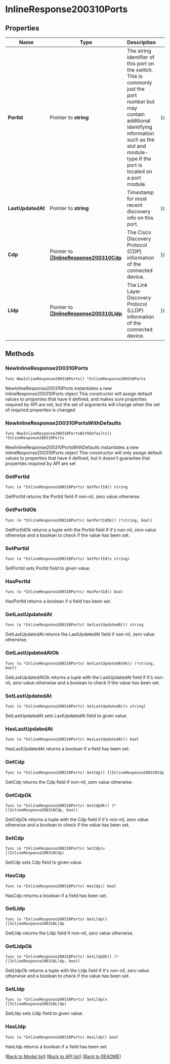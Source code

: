 # InlineResponse200310Ports

## Properties

Name | Type | Description | Notes
------------ | ------------- | ------------- | -------------
**PortId** | Pointer to **string** | The string identifier of this port on the switch. This is commonly just the port number but may contain additional identifying information such as the slot and module-type if the port is located on a port module. | [optional] 
**LastUpdatedAt** | Pointer to **string** | Timestamp for most recent discovery info on this port. | [optional] 
**Cdp** | Pointer to [**[]InlineResponse200310Cdp**](InlineResponse200310Cdp.md) | The Cisco Discovery Protocol (CDP) information of the connected device. | [optional] 
**Lldp** | Pointer to [**[]InlineResponse200310Lldp**](InlineResponse200310Lldp.md) | The Link Layer Discovery Protocol (LLDP) information of the connected device. | [optional] 

## Methods

### NewInlineResponse200310Ports

`func NewInlineResponse200310Ports() *InlineResponse200310Ports`

NewInlineResponse200310Ports instantiates a new InlineResponse200310Ports object
This constructor will assign default values to properties that have it defined,
and makes sure properties required by API are set, but the set of arguments
will change when the set of required properties is changed

### NewInlineResponse200310PortsWithDefaults

`func NewInlineResponse200310PortsWithDefaults() *InlineResponse200310Ports`

NewInlineResponse200310PortsWithDefaults instantiates a new InlineResponse200310Ports object
This constructor will only assign default values to properties that have it defined,
but it doesn't guarantee that properties required by API are set

### GetPortId

`func (o *InlineResponse200310Ports) GetPortId() string`

GetPortId returns the PortId field if non-nil, zero value otherwise.

### GetPortIdOk

`func (o *InlineResponse200310Ports) GetPortIdOk() (*string, bool)`

GetPortIdOk returns a tuple with the PortId field if it's non-nil, zero value otherwise
and a boolean to check if the value has been set.

### SetPortId

`func (o *InlineResponse200310Ports) SetPortId(v string)`

SetPortId sets PortId field to given value.

### HasPortId

`func (o *InlineResponse200310Ports) HasPortId() bool`

HasPortId returns a boolean if a field has been set.

### GetLastUpdatedAt

`func (o *InlineResponse200310Ports) GetLastUpdatedAt() string`

GetLastUpdatedAt returns the LastUpdatedAt field if non-nil, zero value otherwise.

### GetLastUpdatedAtOk

`func (o *InlineResponse200310Ports) GetLastUpdatedAtOk() (*string, bool)`

GetLastUpdatedAtOk returns a tuple with the LastUpdatedAt field if it's non-nil, zero value otherwise
and a boolean to check if the value has been set.

### SetLastUpdatedAt

`func (o *InlineResponse200310Ports) SetLastUpdatedAt(v string)`

SetLastUpdatedAt sets LastUpdatedAt field to given value.

### HasLastUpdatedAt

`func (o *InlineResponse200310Ports) HasLastUpdatedAt() bool`

HasLastUpdatedAt returns a boolean if a field has been set.

### GetCdp

`func (o *InlineResponse200310Ports) GetCdp() []InlineResponse200310Cdp`

GetCdp returns the Cdp field if non-nil, zero value otherwise.

### GetCdpOk

`func (o *InlineResponse200310Ports) GetCdpOk() (*[]InlineResponse200310Cdp, bool)`

GetCdpOk returns a tuple with the Cdp field if it's non-nil, zero value otherwise
and a boolean to check if the value has been set.

### SetCdp

`func (o *InlineResponse200310Ports) SetCdp(v []InlineResponse200310Cdp)`

SetCdp sets Cdp field to given value.

### HasCdp

`func (o *InlineResponse200310Ports) HasCdp() bool`

HasCdp returns a boolean if a field has been set.

### GetLldp

`func (o *InlineResponse200310Ports) GetLldp() []InlineResponse200310Lldp`

GetLldp returns the Lldp field if non-nil, zero value otherwise.

### GetLldpOk

`func (o *InlineResponse200310Ports) GetLldpOk() (*[]InlineResponse200310Lldp, bool)`

GetLldpOk returns a tuple with the Lldp field if it's non-nil, zero value otherwise
and a boolean to check if the value has been set.

### SetLldp

`func (o *InlineResponse200310Ports) SetLldp(v []InlineResponse200310Lldp)`

SetLldp sets Lldp field to given value.

### HasLldp

`func (o *InlineResponse200310Ports) HasLldp() bool`

HasLldp returns a boolean if a field has been set.


[[Back to Model list]](../README.md#documentation-for-models) [[Back to API list]](../README.md#documentation-for-api-endpoints) [[Back to README]](../README.md)


